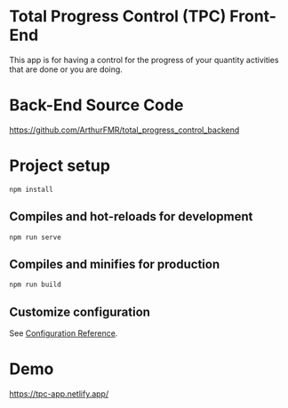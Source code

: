 # Total Progress Control (TPC) Front-End
This app is for having a control for the progress of your quantity activities that are done or you are doing.

# Back-End Source Code
https://github.com/ArthurFMR/total_progress_control_backend

# Project setup
```
npm install
```

## Compiles and hot-reloads for development
```
npm run serve
```

## Compiles and minifies for production
```
npm run build
```

## Customize configuration
See [Configuration Reference](https://cli.vuejs.org/config/).

# Demo
https://tpc-app.netlify.app/

